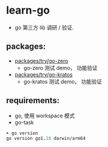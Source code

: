 # learn-go

- go 第三方 lib 调研 / 验证.

## packages:

- [packages/try/go-zero](packages/try/go-zero)
    - go-zero 测试 demo， 功能验证
- [packages/try/go-kratos](packages/try/go-kratos)
    - go-kratos 测试 demo， 功能验证

## requirements:

- go, 使用 workspace 模式
- go-task

```ruby
➤ go version
go version go1.18 darwin/arm64

```